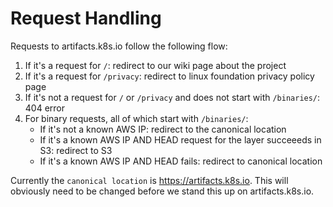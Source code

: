 # Request Handling

Requests to artifacts.k8s.io follow the following flow:

1. If it's a request for `/`: redirect to our wiki page about the project
1. If it's a request for `/privacy`: redirect to linux foundation privacy policy page
1. If it's not a request for `/` or `/privacy` and does not start with `/binaries/`: 404 error
1. For binary requests, all of which start with `/binaries/`:
    - If it's not a known AWS IP: redirect to the canonical location
    -  If it's a known AWS IP AND HEAD request for the layer succeeeds in S3: redirect to S3
    -  If it's a known AWS IP AND HEAD fails: redirect to canonical location

Currently the `canonical location` is https://artifacts.k8s.io.  This will obviously need to be changed before we stand this up on artifacts.k8s.io.

